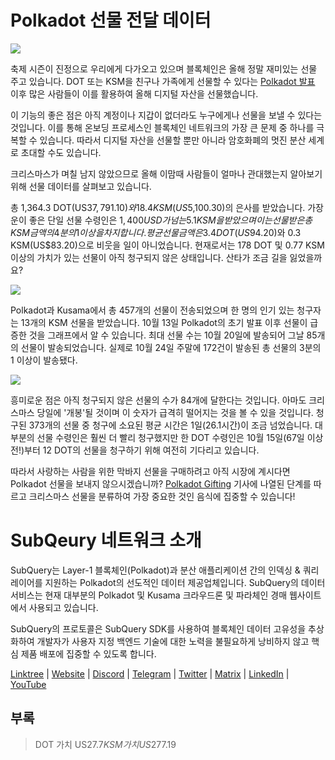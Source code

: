 # Polkadot 선물 전달 데이터

![](https://miro.medium.com/max/1400/1*Y_Fm1wWLcN9lAbWr0KK1qA.png)

축제 시즌이 진정으로 우리에게 다가오고 있으며 블록체인은 올해 정말 재미있는 선물 주고 있습니다. DOT 또는 KSM을 친구나 가족에게 선물할 수 있다는 [Polkadot 발표](https://polkadot.network/blog/introducing-polkadot-kusama-gifts/) 이후 많은 사람들이 이를 활용하여 올해 디지털 자산을 선물했습니다.

이 기능의 좋은 점은 아직 계정이나 지갑이 없더라도 누구에게나 선물을 보낼 수 있다는 것입니다. 이를 통해 온보딩 프로세스인 블록체인 네트워크의 가장 큰 문제 중 하나를 극복할 수 있습니다. 따라서 디지털 자산을 선물할 뿐만 아니라 암호화폐의 멋진 분산 세계로 초대할 수도 있습니다.

크리스마스가 며칠 남지 않았으므로 올해 이맘때 사람들이 얼마나 관대했는지 알아보기 위해 선물 데이터를 살펴보고 있습니다.

총 1,364.3 DOT(US$37,791.10)와 18.4 KSM(US$5,100.30)의 은사를 받았습니다. 가장 운이 좋은 단일 선물 수령인은 $1,400 USD가 넘는 5.1 KSM을 받았으며 이는 선물 받은 총 KSM 금액의 4분의 1 이상을 차지합니다. 평균 선물 금액은 3.4 DOT(US$94.20)와 0.3 KSM(US$83.20)으로 비웃을 일이 아니었습니다.  현재로서는 178 DOT 및 0.77 KSM 이상의 가치가 있는 선물이 아직 청구되지 않은 상태입니다. 산타가 조금 길을 잃었을까요?

![](https://miro.medium.com/max/1400/0*39FkrB8c1ZE2LhlU)

Polkadot과 Kusama에서 총 457개의 선물이 전송되었으며 한 명의 인기 있는 청구자는 13개의 KSM 선물을 받았습니다. 10월 13일 Polkadot의 초기 발표 이후 선물이 급증한 것을 그래프에서 알 수 있습니다. 최대 선물 수는 10월 20일에 발송되어 그날 85개의 선물이 발송되었습니다. 실제로 10월 24일 주말에 172건이 발송된 총 선물의 3분의 1 이상이 발송됐다.

![](https://miro.medium.com/max/1400/0*F12i2JCMl0YOwaLG)

흥미로운 점은 아직 청구되지 않은 선물의 수가 84개에 달한다는 것입니다. 아마도 크리스마스 당일에 '개봉'될 것이며 이 숫자가 급격히 떨어지는 것을 볼 수 있을 것입니다. 청구된 373개의 선물 중 청구에 소요된 평균 시간은 1일(26.1시간)이 조금 넘었습니다. 대부분의 선물 수령인은 훨씬 더 빨리 청구했지만 한 DOT 수령인은 10월 15일(67일 이상 전!)부터 12 DOT의 선물을 청구하기 위해 여전히 기다리고 있습니다.

따라서 사랑하는 사람을 위한 막바지 선물을 구매하려고 아직 시장에 계시다면 Polkadot 선물을 보내지 않으시겠습니까?  [Polkadot Gifting](https://polkadot.network/blog/introducing-polkadot-kusama-gifts/) 기사에 나열된 단계를 따르고 크리스마스 선물을 분류하여 가장 중요한 것인 음식에 집중할 수 있습니다!

# SubQeury 네트워크 소개

SubQuery는 Layer-1 블록체인(Polkadot)과 분산 애플리케이션 간의 인덱싱 & 쿼리 레이어를 지원하는 Polkadot의 선도적인 데이터 제공업체입니다. SubQuery의 데이터 서비스는 현재 대부분의 Polkadot 및 Kusama 크라우드론 및 파라체인 경매 웹사이트에서 사용되고 있습니다.

SubQuery의 프로토콜은 SubQuery SDK를 사용하여 블록체인 데이터 고유성을 추상화하여 개발자가 사용자 지정 백엔드 기술에 대한 노력을 불필요하게 낭비하지 않고 핵심 제품 배포에 집중할 수 있도록 합니다.

​​​​[Linktree](https://linktr.ee/subquerynetwork)  |  [Website](https://subquery.network/)  |  [Discord](https://discord.com/invite/78zg8aBSMG)  |  [Telegram](https://t.me/subquerynetwork)  |  [Twitter](https://twitter.com/subquerynetwork)  |  [Matrix](https://matrix.to/#/#subquery:matrix.org)  |  [LinkedIn](https://www.linkedin.com/company/subquery)  |  [YouTube](https://www.youtube.com/channel/UCi1a6NUUjegcLHDFLr7CqLw)

## 부록

> DOT 가치 US$27.7 KSM 가치 US$277.19
